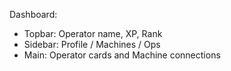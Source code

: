 Dashboard:
  - Topbar: Operator name, XP, Rank
  - Sidebar: Profile / Machines / Ops
  - Main: Operator cards and Machine connections
